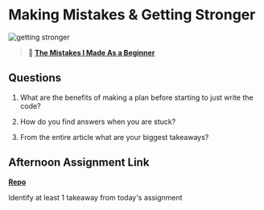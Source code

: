 # Making Mistakes & Getting Stronger

![getting stronger](https://bcw.blob.core.windows.net/public/img/lesson-images/js-bootcamp-logo.jpg)

> **📖 [The Mistakes I Made As a Beginner](https://codeworksacademy.com/fs-student-guide/resources/wk2/06-Coding-Mistakes)**

## Questions

1. What are the benefits of making a plan before starting to just write the code?

2. How do you find answers when you are stuck?

3. From the entire article what are your biggest takeaways?

## Afternoon Assignment Link

**[Repo](https://github.com/Enderdr4gon74/<ASSIGNMENT_REPO>)**

Identify at least 1 takeaway from today's assignment
